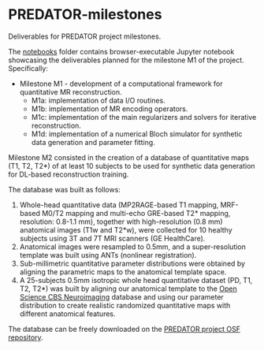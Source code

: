 # PREDATOR-milestones
Deliverables for PREDATOR project milestones.

The [notebooks](https://github.com/INFN-PREDATOR/PREDATOR-milestones/tree/main/notebooks) folder contains browser-executable Jupyter notebook showcasing
the deliverables planned for the milestone M1 of the project. Specifically:

* Milestone M1 - development of a computational framework for quantitative MR reconstruction.
    - M1a: implementation of data I/O routines. 
    - M1b: implementation of MR encoding operators.
    - M1c: implementation of the main regularizers and solvers for iterative reconstruction.
    - M1d: implementation of a numerical Bloch simulator for synthetic data generation and parameter fitting.

Milestone M2 consisted in the creation of a database of quantitative maps (T1, T2, T2*) of at least 10 subjects
to be used for synthetic data generation for DL-based reconstruction training.

The database was built as follows:

1. Whole-head quantitative data (MP2RAGE-based T1 mapping, MRF-based M0/T2 mapping and multi-echo GRE-based T2* mapping, resolution: 0.8-1.1 mm), together with high-resolution (0.8 mm) anatomical images (T1w and T2*w), were collected for 10 healthy subjects using 3T and 7T MRI scanners (GE HealthCare).
2. Anatomical images were resampled to 0.5mm, and a super-resolution template was built using ANTs (nonlinear registration).
3. Sub-millimetric quantitative parameter distributions were obtained by aligning the parametric maps to the anatomical template space.
4. A 25-subjects 0.5mm isotropic whole head quantitative dataset (PD, T1, T2, T2*) was built by aligning our anatomical template to the [Open Science CBS Neuroimaging](https://www.sciencedirect.com/science/article/pii/S1053811915007612) database and using our parameter distribution to create realistic randomized quantitative maps with different anatomical features.

The database can be freely downloaded on the [PREDATOR project OSF repository](https://osf.io/qkbca/).

